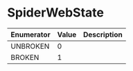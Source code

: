 # SpiderWebState

| Enumerator | Value | Description |
| - | - | - |
| UNBROKEN | 0 |  |
| BROKEN | 1 |  |
